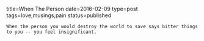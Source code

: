 title=When The Person
date=2016-02-09
type=post
tags=love,musings,pain
status=published
~~~~~~
When the person you would destroy the world to save says bitter things to you -- you feel insignificant.
